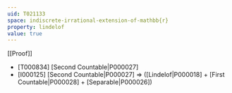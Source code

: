 ```yaml
---
uid: T021133
space: indiscrete-irrational-extension-of-mathbb{r}
property: lindelof
value: true
---
```

[[Proof]]

* [T000834] [Second Countable|P000027]
* [I000125] [Second Countable|P000027] => ([Lindelof|P000018] + [First Countable|P000028] + [Separable|P000026])

